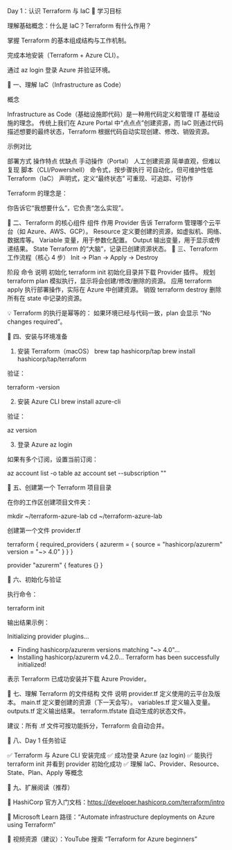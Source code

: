 Day 1：认识 Terraform 与 IaC
🎯 学习目标

理解基础概念：什么是 IaC？Terraform 有什么作用？

掌握 Terraform 的基本组成结构与工作机制。

完成本地安装（Terraform + Azure CLI）。

通过 az login 登录 Azure 并验证环境。

📘 一、理解 IaC（Infrastructure as Code）

概念

Infrastructure as Code（基础设施即代码）是一种用代码定义和管理 IT 基础设施的理念。
传统上我们在 Azure Portal 中“点点点”创建资源，而 IaC 则通过代码描述想要的最终状态，Terraform 根据代码自动实现创建、修改、销毁资源。

示例对比

部署方式	操作特点	优缺点
手动操作（Portal）	人工创建资源	简单直观，但难以复现
脚本（CLI/Powershell）	命令式，按步骤执行	可自动化，但可维护性低
Terraform（IaC）	声明式，定义“最终状态”	可重现、可追踪、可协作

Terraform 的理念是：

你告诉它“我想要什么”，它负责“怎么实现”。

📗 二、Terraform 的核心组件
组件	作用
Provider	告诉 Terraform 管理哪个云平台（如 Azure、AWS、GCP）。
Resource	定义要创建的资源，如虚拟机、网络、数据库等。
Variable	变量，用于参数化配置。
Output	输出变量，用于显示或传递结果。
State	Terraform 的“大脑”，记录已创建资源状态。
📙 三、Terraform 工作流程（核心 4 步）
Init → Plan → Apply → Destroy

阶段	命令	说明
初始化	terraform init	初始化目录并下载 Provider 插件。
规划	terraform plan	模拟执行，显示将会创建/修改/删除的资源。
应用	terraform apply	执行部署操作，实际在 Azure 中创建资源。
销毁	terraform destroy	删除所有在 state 中记录的资源。

💡 Terraform 的执行是幂等的：
如果环境已经与代码一致，plan 会显示 “No changes required”。

🧩 四、安装与环境准备
1. 安装 Terraform（macOS）
brew tap hashicorp/tap
brew install hashicorp/tap/terraform


验证：

terraform -version

2. 安装 Azure CLI
brew install azure-cli


验证：

az version

3. 登录 Azure
az login


如果有多个订阅，设置当前订阅：

az account list -o table
az account set --subscription "<your-subscription-id>"

🧱 五、创建第一个 Terraform 项目目录

在你的工作区创建项目文件夹：

mkdir ~/terraform-azure-lab
cd ~/terraform-azure-lab


创建第一个文件 provider.tf

terraform {
  required_providers {
    azurerm = {
      source  = "hashicorp/azurerm"
      version = "~> 4.0"
    }
  }
}

provider "azurerm" {
  features {}
}

🚀 六、初始化与验证

执行命令：

terraform init


输出结果示例：

Initializing provider plugins...
- Finding hashicorp/azurerm versions matching "~> 4.0"...
- Installing hashicorp/azurerm v4.2.0...
Terraform has been successfully initialized!


表示 Terraform 已成功安装并下载 Azure Provider。

🧠 七、理解 Terraform 的文件结构
文件	说明
provider.tf	定义使用的云平台及版本。
main.tf	定义要创建的资源（下一天会写）。
variables.tf	定义输入变量。
outputs.tf	定义输出结果。
terraform.tfstate	自动生成的状态文件。

建议：所有 .tf 文件可按功能拆分，Terraform 会自动合并。

🧪 八、Day 1 任务验证

✅ Terraform 与 Azure CLI 安装完成
✅ 成功登录 Azure (az login)
✅ 能执行 terraform init 并看到 provider 初始化成功
✅ 理解 IaC、Provider、Resource、State、Plan、Apply 等概念

🧩 九、扩展阅读（推荐）

📘 HashiCorp 官方入门文档：https://developer.hashicorp.com/terraform/intro

📗 Microsoft Learn 路径：“Automate infrastructure deployments on Azure using Terraform”

📘 视频资源（建议）：YouTube 搜索 “Terraform for Azure beginners”